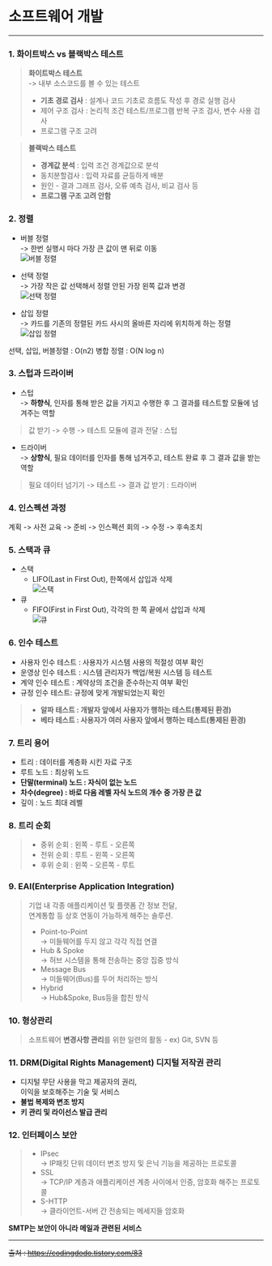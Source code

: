 # 소프트웨어 개발
---
### 1. 화이트박스 vs 블랙박스 테스트
> **화이트박스 테스트**  
> -> 내부 소스코드를 볼 수 있는 테스트
> - **기초 경로 검사** : 설계나 코드 기초로 흐름도 작성 후 경로 실행 검사
> - 제어 구조 검사 :  논리적 조건 테스트/프로그램 반복 구조 검사, 변수 사용 검사
> - 프로그램 구조 고려

> **블랙박스 테스트**
> - **경계값 분석** : 입력 조건 경계값으로 분석
> - 동치분할검사 : 입력 자료를 균등하게 배분
> - 원인 - 결과 그래프 검사, 오류 예측 검사, 비교 검사 등
> - **프로그램 구조 고려 안함**

### 2. 정렬
- 버블 정렬  
-> 한번 실행시 마다 가장 큰 값이 맨 뒤로 이동  
![버블 정렬](https://raw.githubusercontent.com/Jeong-GeunYeong/TIL/master/image/subject/bubble_sort.png "버블 정렬")
- 선택 정렬  
-> 가장 작은 값 선택해서 정렬 안된 가장 왼쪽 값과 변경  
![선택 정렬](https://raw.githubusercontent.com/Jeong-GeunYeong/TIL/master/image/subject/select_sort.png "선택 정렬")

- 삽입 정렬  
-> 카드를 기존의 정렬된 카드 사시의 올바른 자리에 위치하게 하는 정렬
![삽입 정렬](https://raw.githubusercontent.com/Jeong-GeunYeong/TIL/master/image/subject/insert_sort.png "삽입 정렬")

선택, 삽입, 버블정렬 : O(n2)
병합 정렬 : O(N log n)

### 3. 스텁과 드라이버
- 스텁  
-> **하향식**, 인자를 통해 받은 값을 가지고 수행한 후 그 결과를 테스트할 모듈에 넘겨주는 역할  
> 값 받기 -> 수행 -> 테스트 모듈에 결과 전달 : 스텁
- 드라이버  
-> **상향식**, 필요 데이터를 인자를 통해 넘겨주고, 테스트 완료 후 그 결과 값을 받는 역할
> 필요 데이터 넘기기 -> 테스트 -> 결과 값 받기 : 드라이버

### 4. 인스펙션 과정
계획 -> 사전 교육 -> 준비 -> 인스펙션 회의 -> 수정 -> 후속조치

### 5. 스택과 큐
- 스택
    - LIFO(Last in First Out), 한쪽에서 삽입과 삭제  
    ![스택](https://raw.githubusercontent.com/Jeong-GeunYeong/TIL/master/image/subject/stack.png "스택")
- 큐
    - FIFO(First in First Out), 각각의 한 쪽 끝에서 삽입과 삭제  
    ![큐](https://raw.githubusercontent.com/Jeong-GeunYeong/TIL/master/image/subject/queue.png "큐")

### 6. 인수 테스트
- 사용자 인수 테스트 : 사용자가 시스템 사용의 적절성 여부 확인
- 운영상 인수 테스트 : 시스템 관리자가 백업/복원 시스템 등 테스트
- 계약 인수 테스트 : 계약상의 조건을 준수하는지 여부 확인
- 규정 인수 테스트: 규정에 맞게 개발되었는지 확인
>- **알파 테스트 : 개발자 앞에서 사용자가 행하는 테스트(통제된 환경)**
>- **베타 테스트 : 사용자가 여러 사용자 앞에서 행하는 테스트(통제된 환경)**

### 7. 트리 용어
- 트리 : 데이터를 계층화 시킨 자료 구조
- 루트 노드 : 최상위 노드
- **단말(terminal) 노드 : 자식이 없는 노드**
- **차수(degree) : 바로 다음 레벨 자식 노드의 개수 중 가장 큰 값**
- 깊이 : 노드 최대 레벨

### 8. 트리 순회
> - 중위 순회 : 왼쪽 - 루트 - 오른쪽
> - 전위 순회 : 루트 - 왼쪽 - 오른쪽
> - 후위 순회 : 왼쪽 - 오른쪽 - 루트

### 9. EAI(Enterprise Application Integration)
> 기업 내 각종 애플리케이션 및 플랫폼 간 정보 전달,  
연계통합 등 상호 연동이 가능하게 해주는 솔루션.
> - Point-to-Point  
    -> 미들웨어를 두지 않고 각각 직접 연결
> - Hub & Spoke  
    -> 허브 시스템을 통해 전송하는 중앙 집중 방식
> - Message Bus  
    -> 미들웨어(Bus)를 두어 처리하는 방식
> - Hybrid  
    -> Hub&Spoke, Bus등을 합친 방식

### 10. 형상관리
> 소프트웨어 **변경사항 관리**를 위한 일련의 활동
    - ex) Git, SVN 등

### 11. DRM(Digital Rights Management) 디지털 저작권 관리
- 디지털 무단 사용을 막고 제공자의 권리,  
이익을 보호해주는 기술 및 서비스
- **불법 복제와 변조 방지**
- **키 관리 및 라이선스 발급 관리**

### 12. 인터페이스 보안
> - IPsec  
-> IP패킷 단위 데이터 변조 방지 및 은닉 기능을 제공하는 프로토콜
> - SSL  
-> TCP/IP 계층과 애플리케이션 계층 사이에서 인증, 암호화 해주는 프로토콜
> - S-HTTP  
-> 클라이언트-서버 간 전송되는 메세지들 암호화

**SMTP는 보안이 아니라 메일과 관련된 서비스**




---
~~출처 :  https://codingdodo.tistory.com/83~~